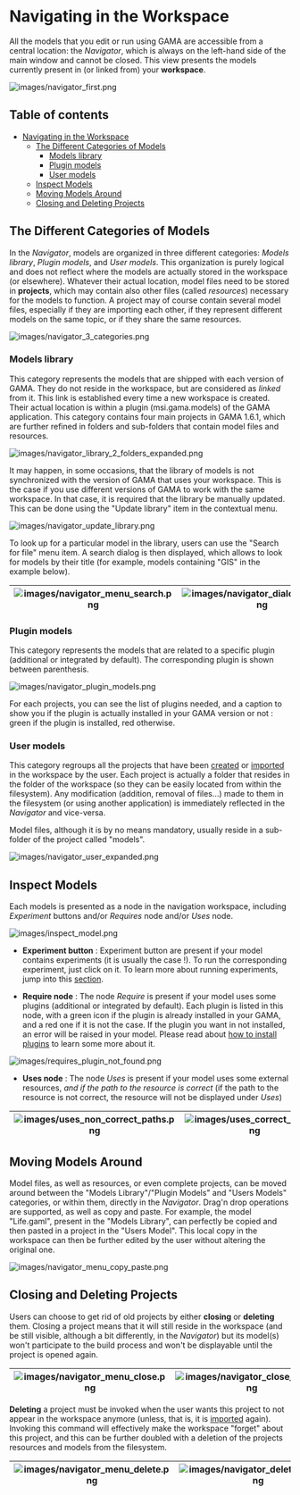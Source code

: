 
# Navigating in the Workspace

All the models that you edit or run using GAMA are accessible from a central location: the _Navigator_, which is always on the left-hand side of the main window and cannot be closed. This view presents the models currently present in (or linked from) your **workspace**.

![images/navigator_first.png](resources/images/workspaceProjectsAndModels/navigator_first.png)

## Table of contents 

* [Navigating in the Workspace](#navigating-in-the-workspace)
	* [The Different Categories of Models](#the-different-categories-of-models)
		* [Models library](#models-library)
		* [Plugin models](#plugin-models)
		* [User models](#user-models)
	* [Inspect Models](#inspect-models)
	* [Moving Models Around](#moving-models-around)
	* [Closing and Deleting Projects](#closing-and-deleting-projects)


## The Different Categories of Models

In the _Navigator_, models are organized in three different categories: _Models library_, _Plugin models_, and _User models_. This organization is purely logical and does not reflect where the models are actually stored in the workspace (or elsewhere). Whatever their actual location, model files need to be stored in **projects**, which may contain also other files (called _resources_) necessary for the models to function. A project may of course contain several model files, especially if they are importing each other, if they represent different models on the same topic, or if they share the same resources.

![images/navigator_3_categories.png](resources/images/workspaceProjectsAndModels/navigator_3_categories.png)

### Models library

This category represents the models that are shipped with each version of GAMA. They do not reside in the workspace, but are considered as _linked_ from it. This link is established every time a new workspace is created. Their actual location is within a plugin (msi.gama.models) of the GAMA application. This category contains four main projects in GAMA 1.6.1, which are further refined in folders and sub-folders that contain model files and resources.

![images/navigator_library_2_folders_expanded.png](resources/images/workspaceProjectsAndModels/navigator_library_2_folders_expanded.png)

It may happen, in some occasions, that the library of models is not synchronized with the version of GAMA that uses your workspace. This is the case if you use different versions of GAMA to work with the same workspace. In that case, it is required that the library be manually updated. This can be done using the "Update library" item in the contextual menu.

![images/navigator_update_library.png](resources/images/workspaceProjectsAndModels/navigator_update_library.png)


To look up for a particular model in the library, users can use the "Search for file" menu item. A search dialog is then displayed, which allows to look for models by their title (for example, models containing "GIS" in the example below).


|![images/navigator_menu_search.png](resources/images/workspaceProjectsAndModels/navigator_menu_search.png)|![images/navigator_dialog_search.png](resources/images/workspaceProjectsAndModels/navigator_dialog_search.png)|
|---|---|

### Plugin models

This category represents the models that are related to a specific plugin (additional or integrated by default). The corresponding plugin is shown between parenthesis.

![images/navigator_plugin_models.png](resources/images/workspaceProjectsAndModels/navigator_plugin_models.png)

For each projects, you can see the list of plugins needed, and a caption to show you if the plugin is actually installed in your GAMA version or not : green if the plugin is installed, red otherwise.

### User models

This category regroups all the projects that have been [created](GamlEditorGeneralities) or [imported](ImportingModels) in the workspace by the user. Each project is actually a folder that resides in the folder of the workspace (so they can be easily located from within the filesystem). Any modification (addition, removal of files…) made to them in the filesystem (or using another application) is immediately reflected in the _Navigator_ and vice-versa.

Model files, although it is by no means mandatory, usually reside in a sub-folder of the project called "models".

![images/navigator_user_expanded.png](resources/images/workspaceProjectsAndModels/navigator_user_expanded.png)

## Inspect Models

Each models is presented as a node in the navigation workspace, including _Experiment_ buttons and/or _Requires_ node and/or _Uses_ node.

![images/inspect_model.png](resources/images/workspaceProjectsAndModels/inspect_model.png)

* **Experiment button** : Experiment button are present if your model contains experiments (it is usually the case !). To run the corresponding experiment, just click on it. To learn more about running experiments, jump into this [section](LaunchingExperiments).

* **Require node** : The node _Require_ is present if your model uses some plugins (additional or integrated by default). Each plugin is listed in this node, with a green icon if the plugin is already installed in your GAMA, and a red one if it is not the case. If the plugin you want in not installed, an error will be raised in your model. Please read about [how to install plugins](InstallingPlugins) to learn some more about it.

![images/requires_plugin_not_found.png](resources/images/workspaceProjectsAndModels/requires_plugin_not_found.png)

* **Uses node** : The node _Uses_ is present if your model uses some external resources, *and if the path to the resource is correct* (if the path to the resource is not correct, the resource will not be displayed under _Uses_)

|![images/uses_non_correct_paths.png](resources/images/workspaceProjectsAndModels/uses_non_correct_paths.png)|![images/uses_correct_paths.png](resources/images/workspaceProjectsAndModels/uses_correct_paths.png)|
|---|---|

## Moving Models Around
Model files, as well as resources, or even complete projects, can be moved around between the "Models Library"/"Plugin Models" and "Users Models" categories, or within them, directly in the _Navigator_. Drag'n drop operations are supported, as well as copy and paste. For example, the model "Life.gaml", present in the "Models Library", can perfectly be copied and then pasted in a project in the "Users Model". This local copy in the workspace can then be further edited by the user without altering the original one.

![images/navigator_menu_copy_paste.png](resources/images/workspaceProjectsAndModels/navigator_menu_copy_paste.png)


## Closing and Deleting Projects
Users can choose to get rid of old projects by either **closing** or **deleting** them. Closing a project means that it will still reside in the workspace (and be still visible, although a bit differently, in the _Navigator_) but its model(s) won't participate to the build process and won't be displayable until the project is opened again.

|![images/navigator_menu_close.png](resources/images/workspaceProjectsAndModels/navigator_menu_close.png)|![images/navigator_close_result.png](resources/images/workspaceProjectsAndModels/navigator_close_result.png)|
|---|---|

**Deleting** a project must be invoked when the user wants this project to not appear in the workspace anymore (unless, that is, it is [imported](ImportingModels) again). Invoking this command will effectively make the workspace "forget" about this project, and this can be further doubled with a deletion of the projects resources and models from the filesystem.

| ![images/navigator_menu_delete.png](resources/images/workspaceProjectsAndModels/navigator_menu_delete.png) | ![images/navigator_delete_dialog.png](resources/images/workspaceProjectsAndModels/navigator_delete_dialog.png) |
|---|---|